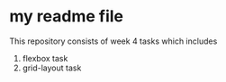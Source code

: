 # my readme file

This repository consists of week 4 tasks which includes
1.  flexbox task
2.  grid-layout task